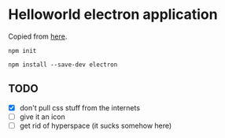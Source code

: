 # Helloworld electron application

Copied from [here](https://www.electronjs.org/docs/tutorial/first-app).

```
npm init
```

```
npm install --save-dev electron
```


## TODO

* [x] don't pull css stuff from the internets
* [ ] give it an icon
* [ ] get rid of hyperspace (it sucks somehow here)
